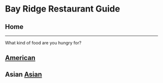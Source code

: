 # Bay Ridge Restaurant Guide
## Home
---
What kind of food are you hungry for?
## [American](american/american.md)
## Asian [Asian](../asian.md)
